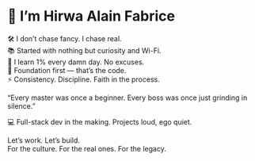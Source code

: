 👊 I’m Hirwa Alain Fabrice
=============================
🛠️ I don’t chase fancy. I chase real.  
📚 Started with nothing but curiosity and Wi-Fi.  
🔁 I learn 1% every damn day. No excuses.  
🧱 Foundation first — that’s the code.  
⚡ Consistency. Discipline. Faith in the process.

“Every master was once a beginner. Every boss was once just grinding in silence.”

💻 Full-stack dev in the making. Projects loud, ego quiet.

Let’s work. Let’s build.  
For the culture. For the real ones. For the legacy.
